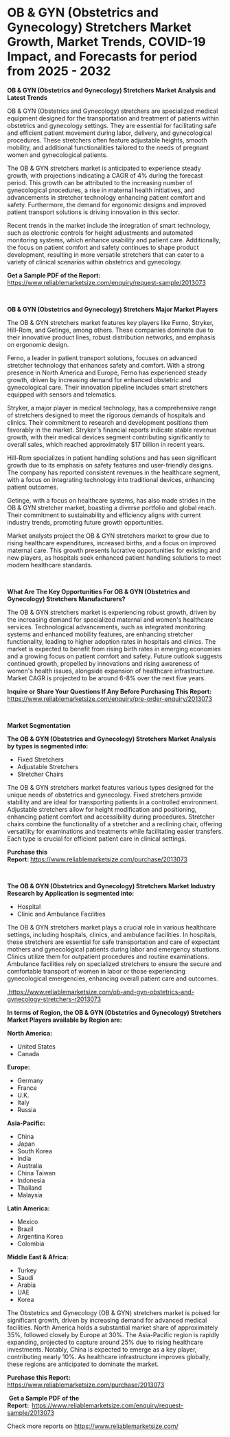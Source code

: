 <p><h1>OB & GYN (Obstetrics and Gynecology) Stretchers Market Growth, Market Trends, COVID-19 Impact, and Forecasts for period from 2025 - 2032</h1></p><p><strong>OB & GYN (Obstetrics and Gynecology) Stretchers Market Analysis and Latest Trends</strong></p>
<p><p>OB & GYN (Obstetrics and Gynecology) stretchers are specialized medical equipment designed for the transportation and treatment of patients within obstetrics and gynecology settings. They are essential for facilitating safe and efficient patient movement during labor, delivery, and gynecological procedures. These stretchers often feature adjustable heights, smooth mobility, and additional functionalities tailored to the needs of pregnant women and gynecological patients.</p><p>The OB & GYN stretchers market is anticipated to experience steady growth, with projections indicating a CAGR of 4% during the forecast period. This growth can be attributed to the increasing number of gynecological procedures, a rise in maternal health initiatives, and advancements in stretcher technology enhancing patient comfort and safety. Furthermore, the demand for ergonomic designs and improved patient transport solutions is driving innovation in this sector. </p><p>Recent trends in the market include the integration of smart technology, such as electronic controls for height adjustments and automated monitoring systems, which enhance usability and patient care. Additionally, the focus on patient comfort and safety continues to shape product development, resulting in more versatile stretchers that can cater to a variety of clinical scenarios within obstetrics and gynecology.</p></p>
<p><strong>Get a Sample PDF of the Report:&nbsp;</strong> <a href="https://www.reliablemarketsize.com/enquiry/request-sample/2013073?utm_campaign=2472&utm_medium=2&utm_source=Github&utm_content=ia&utm_term=09032025&utm_id=ob-gyn-obstetrics-and-gynecology-stretchers">https://www.reliablemarketsize.com/enquiry/request-sample/2013073</a></p>
<p>&nbsp;</p>
<p><strong>OB & GYN (Obstetrics and Gynecology) Stretchers Major Market Players</strong></p>
<p><p>The OB & GYN stretchers market features key players like Ferno, Stryker, Hill-Rom, and Getinge, among others. These companies dominate due to their innovative product lines, robust distribution networks, and emphasis on ergonomic design.</p><p>Ferno, a leader in patient transport solutions, focuses on advanced stretcher technology that enhances safety and comfort. With a strong presence in North America and Europe, Ferno has experienced steady growth, driven by increasing demand for enhanced obstetric and gynecological care. Their innovation pipeline includes smart stretchers equipped with sensors and telematics.</p><p>Stryker, a major player in medical technology, has a comprehensive range of stretchers designed to meet the rigorous demands of hospitals and clinics. Their commitment to research and development positions them favorably in the market. Stryker's financial reports indicate stable revenue growth, with their medical devices segment contributing significantly to overall sales, which reached approximately $17 billion in recent years.</p><p>Hill-Rom specializes in patient handling solutions and has seen significant growth due to its emphasis on safety features and user-friendly designs. The company has reported consistent revenues in the healthcare segment, with a focus on integrating technology into traditional devices, enhancing patient outcomes.</p><p>Getinge, with a focus on healthcare systems, has also made strides in the OB & GYN stretcher market, boasting a diverse portfolio and global reach. Their commitment to sustainability and efficiency aligns with current industry trends, promoting future growth opportunities.</p><p>Market analysts project the OB & GYN stretchers market to grow due to rising healthcare expenditures, increased births, and a focus on improved maternal care. This growth presents lucrative opportunities for existing and new players, as hospitals seek enhanced patient handling solutions to meet modern healthcare standards.</p></p>
<p>&nbsp;</p>
<p><strong>What Are The Key Opportunities For OB & GYN (Obstetrics and Gynecology) Stretchers Manufacturers?</strong></p>
<p><p>The OB & GYN stretchers market is experiencing robust growth, driven by the increasing demand for specialized maternal and women's healthcare services. Technological advancements, such as integrated monitoring systems and enhanced mobility features, are enhancing stretcher functionality, leading to higher adoption rates in hospitals and clinics. The market is expected to benefit from rising birth rates in emerging economies and a growing focus on patient comfort and safety. Future outlook suggests continued growth, propelled by innovations and rising awareness of women's health issues, alongside expansion of healthcare infrastructure. Market CAGR is projected to be around 6-8% over the next five years.</p></p>
<p><strong>Inquire or Share Your Questions If Any Before Purchasing This Report:</strong> <a href="https://www.reliablemarketsize.com/enquiry/pre-order-enquiry/2013073?utm_campaign=2472&utm_medium=2&utm_source=Github&utm_content=ia&utm_term=09032025&utm_id=ob-gyn-obstetrics-and-gynecology-stretchers">https://www.reliablemarketsize.com/enquiry/pre-order-enquiry/2013073</a></p>
<p>&nbsp;</p>
<p><strong>Market Segmentation</strong></p>
<p><strong>The OB & GYN (Obstetrics and Gynecology) Stretchers Market Analysis by types is segmented into:</strong></p>
<p><ul><li>Fixed Stretchers</li><li>Adjustable Stretchers</li><li>Stretcher Chairs</li></ul></p>
<p><p>The OB & GYN stretchers market features various types designed for the unique needs of obstetrics and gynecology. Fixed stretchers provide stability and are ideal for transporting patients in a controlled environment. Adjustable stretchers allow for height modification and positioning, enhancing patient comfort and accessibility during procedures. Stretcher chairs combine the functionality of a stretcher and a reclining chair, offering versatility for examinations and treatments while facilitating easier transfers. Each type is crucial for efficient patient care in clinical settings.</p></p>
<p><strong>Purchase this Report:&nbsp;</strong><a href="https://www.reliablemarketsize.com/purchase/2013073?utm_campaign=2472&utm_medium=2&utm_source=Github&utm_content=ia&utm_term=09032025&utm_id=ob-gyn-obstetrics-and-gynecology-stretchers">https://www.reliablemarketsize.com/purchase/2013073</a></p>
<p>&nbsp;</p>
<p><strong>The OB & GYN (Obstetrics and Gynecology) Stretchers Market Industry Research by Application is segmented into:</strong></p>
<p><ul><li>Hospital</li><li>Clinic and Ambulance Facilities</li></ul></p>
<p><p>The OB & GYN stretchers market plays a crucial role in various healthcare settings, including hospitals, clinics, and ambulance facilities. In hospitals, these stretchers are essential for safe transportation and care of expectant mothers and gynecological patients during labor and emergency situations. Clinics utilize them for outpatient procedures and routine examinations. Ambulance facilities rely on specialized stretchers to ensure the secure and comfortable transport of women in labor or those experiencing gynecological emergencies, enhancing overall patient care and outcomes.</p></p>
<p><a href="https://www.reliablemarketsize.com/ob-and-gyn-obstetrics-and-gynecology-stretchers-r2013073?utm_campaign=2472&utm_medium=2&utm_source=Github&utm_content=ia&utm_term=09032025&utm_id=ob-gyn-obstetrics-and-gynecology-stretchers">&nbsp;https://www.reliablemarketsize.com/ob-and-gyn-obstetrics-and-gynecology-stretchers-r2013073</a></p>
<p><strong>In terms of Region, the OB & GYN (Obstetrics and Gynecology) Stretchers Market Players available by Region are:</strong></p>
<p>
    <p> <strong> North America: </strong>
        <ul>
            <li>United States</li>
            <li>Canada</li>
        </ul>
        </p> 
    <p> <strong> Europe: </strong>
        <ul>
            <li>Germany</li>
            <li>France</li>
            <li>U.K.</li>
            <li>Italy</li>
            <li>Russia</li>
        </ul>
        </p> 
    <p> <strong> Asia-Pacific: </strong>
        <ul>
            <li>China</li>
            <li>Japan</li>
            <li>South Korea</li>
            <li>India</li>
            <li>Australia</li>
            <li>China Taiwan</li>
            <li>Indonesia</li>
            <li>Thailand</li>
            <li>Malaysia</li>
        </ul>
        </p> 
    <p> <strong> Latin America: </strong>
        <ul>
            <li>Mexico</li>
            <li>Brazil</li>
            <li>Argentina Korea</li>
            <li>Colombia</li>
        </ul>
        </p> 
    <p> <strong> Middle East & Africa: </strong>
        <ul>
            <li>Turkey</li>
            <li>Saudi</li>
            <li>Arabia</li>
            <li>UAE</li>
            <li>Korea</li>
        </ul>
    </p>
    </p>
<p><p>The Obstetrics and Gynecology (OB & GYN) stretchers market is poised for significant growth, driven by increasing demand for advanced medical facilities. North America holds a substantial market share of approximately 35%, followed closely by Europe at 30%. The Asia-Pacific region is rapidly expanding, projected to capture around 25% due to rising healthcare investments. Notably, China is expected to emerge as a key player, contributing nearly 10%. As healthcare infrastructure improves globally, these regions are anticipated to dominate the market.</p></p>
<p><strong>Purchase this Report: </strong><a href="https://www.reliablemarketsize.com/purchase/2013073?utm_campaign=2472&utm_medium=2&utm_source=Github&utm_content=ia&utm_term=09032025&utm_id=ob-gyn-obstetrics-and-gynecology-stretchers">https://www.reliablemarketsize.com/purchase/2013073</a></p>
<p>&nbsp;<strong>Get a Sample PDF of the Report:&nbsp;&nbsp;</strong><a href="https://www.reliablemarketsize.com/enquiry/request-sample/2013073?utm_campaign=2472&utm_medium=2&utm_source=Github&utm_content=ia&utm_term=09032025&utm_id=ob-gyn-obstetrics-and-gynecology-stretchers">https://www.reliablemarketsize.com/enquiry/request-sample/2013073</a></p>
<p><strong></strong></p>
<p>Check more reports on <a href="https://www.reliablemarketsize.com/?utm_campaign=2472&utm_medium=2&utm_source=Github&utm_content=ia&utm_term=09032025&utm_id=ob-gyn-obstetrics-and-gynecology-stretchers">https://www.reliablemarketsize.com/</a></p>